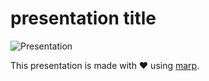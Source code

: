 # presentation title

![Presentation](https://github.com/ivoputzer/presentation-template/workflows/Presentation/badge.svg)

This presentation is made with ❤️ using [marp](https://marp.app).
